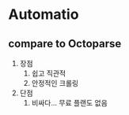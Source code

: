 # Automatio

## compare to Octoparse&#x20;

1. 장점&#x20;
   1. 쉽고 직관적&#x20;
   2. 안정적인 크롤링
2. 단점&#x20;
   1. 비싸다... 무료 플랜도 없음 &#x20;

